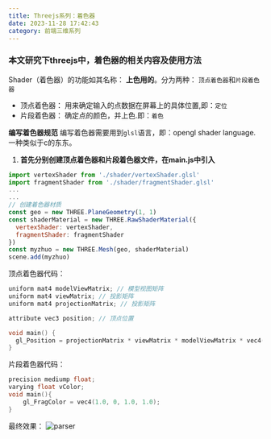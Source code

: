 ```yaml
---
title: Threejs系列：着色器
date: 2023-11-28 17:42:43
category: 前端三维系列
---
```


### 本文研究下threejs中，着色器的相关内容及使用方法

Shader（着色器）的功能如其名称： **上色用的**。分为两种： `顶点着色器`和`片段着色器`
- 顶点着色器： 用来确定输入的点数据在屏幕上的具体位置,即：`定位`
- 片段着色器： 确定点的颜色，并上色.即：`着色`

**编写着色器规范**
编写着色器需要用到`glsl`语言，即：opengl shader language.一种类似于c的东东。

1. **首先分别创建顶点着色器和片段着色器文件，在main.js中引入**

```javascript
import vertexShader from './shader/vertexShader.glsl'
import fragmentShader from './shader/fragmentShader.glsl'
...
...
// 创建着色器材质
const geo = new THREE.PlaneGeometry(1, 1)
const shaderMaterial = new THREE.RawShaderMaterial({
  vertexShader: vertexShader, 
  fragmentShader: fragmentShader
})
const myzhuo = new THREE.Mesh(geo, shaderMaterial)
scene.add(myzhuo)
```

顶点着色器代码：
```c
uniform mat4 modelViewMatrix; // 模型视图矩阵
uniform mat4 viewMatrix; // 投影矩阵
uniform mat4 projectionMatrix; // 投影矩阵

attribute vec3 position; // 顶点位置

void main() {
  gl_Position = projectionMatrix * viewMatrix * modelViewMatrix * vec4(position, 1.0); // 计算顶点在视图空间中的位置
}
```

片段着色器代码：
```c
precision mediump float;
varying float vColor;
void main(){
    gl_FragColor = vec4(1.0, 0, 1.0, 1.0);
}
```

最终效果：
<img src="/img/threejs_着色器.gif" alt="parser">



